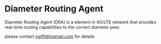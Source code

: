 # Diameter Routing Agent

Diameter Routing Agent (DRA) is a element in 4G/LTE network that provides real-time routing capabilities to the correct diameter peer.


please contact ngtff@hotmail.com for details


